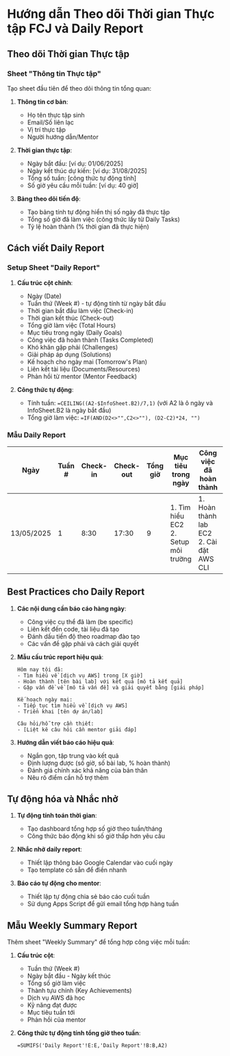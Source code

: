# Hướng dẫn Theo dõi Thời gian Thực tập FCJ và Daily Report

## Theo dõi Thời gian Thực tập

### Sheet "Thông tin Thực tập"

Tạo sheet đầu tiên để theo dõi thông tin tổng quan:

1. **Thông tin cơ bản**:
   - Họ tên thực tập sinh
   - Email/Số liên lạc
   - Vị trí thực tập
   - Người hướng dẫn/Mentor

2. **Thời gian thực tập**:
   - Ngày bắt đầu: [ví dụ: 01/06/2025]
   - Ngày kết thúc dự kiến: [ví dụ: 31/08/2025]
   - Tổng số tuần: [công thức tự động tính]
   - Số giờ yêu cầu mỗi tuần: [ví dụ: 40 giờ]

3. **Bảng theo dõi tiến độ**:
   - Tạo bảng tính tự động hiển thị số ngày đã thực tập
   - Tổng số giờ đã làm việc (công thức lấy từ Daily Tasks)
   - Tỷ lệ hoàn thành (% thời gian đã thực hiện)

## Cách viết Daily Report

### Setup Sheet "Daily Report"

1. **Cấu trúc cột chính**:
   - Ngày (Date)
   - Tuần thứ (Week #) - tự động tính từ ngày bắt đầu
   - Thời gian bắt đầu làm việc (Check-in)
   - Thời gian kết thúc (Check-out)
   - Tổng giờ làm việc (Total Hours)
   - Mục tiêu trong ngày (Daily Goals)
   - Công việc đã hoàn thành (Tasks Completed)
   - Khó khăn gặp phải (Challenges)
   - Giải pháp áp dụng (Solutions)
   - Kế hoạch cho ngày mai (Tomorrow's Plan)
   - Liên kết tài liệu (Documents/Resources)
   - Phản hồi từ mentor (Mentor Feedback)

2. **Công thức tự động**:
   - Tính tuần: `=CEILING((A2-$InfoSheet.B2)/7,1)` (với A2 là ô ngày và InfoSheet.B2 là ngày bắt đầu)
   - Tổng giờ làm việc: `=IF(AND(D2<>"",C2<>""), (D2-C2)*24, "")`

### Mẫu Daily Report

| Ngày | Tuần # | Check-in | Check-out | Tổng giờ | Mục tiêu trong ngày | Công việc đã hoàn thành | Khó khăn | Giải pháp | Kế hoạch ngày mai |
|------|-------|----------|-----------|----------|---------------------|-------------------------|----------|-----------|-------------------|
| 13/05/2025 | 1 | 8:30 | 17:30 | 9 | 1. Tìm hiểu EC2<br>2. Setup môi trường | 1. Hoàn thành lab EC2<br>2. Cài đặt AWS CLI | Gặp lỗi khi kết nối SSH đến instance | Sửa security group rules | 1. Tìm hiểu S3<br>2. Làm lab về S3 |

## Best Practices cho Daily Report

1. **Các nội dung cần báo cáo hàng ngày**:
   - Công việc cụ thể đã làm (be specific)
   - Liên kết đến code, tài liệu đã tạo
   - Đánh dấu tiến độ theo roadmap đào tạo
   - Các vấn đề gặp phải và cách giải quyết

2. **Mẫu cấu trúc report hiệu quả**:
   ```
   Hôm nay tôi đã:
   - Tìm hiểu về [dịch vụ AWS] trong [X giờ]
   - Hoàn thành [tên bài lab] với kết quả [mô tả kết quả]
   - Gặp vấn đề về [mô tả vấn đề] và giải quyết bằng [giải pháp]
   
   Kế hoạch ngày mai:
   - Tiếp tục tìm hiểu về [dịch vụ AWS]
   - Triển khai [tên dự án/lab]
   
   Câu hỏi/hỗ trợ cần thiết:
   - [Liệt kê câu hỏi cần mentor giải đáp]
   ```

3. **Hướng dẫn viết báo cáo hiệu quả**:
   - Ngắn gọn, tập trung vào kết quả
   - Định lượng được (số giờ, số bài lab, % hoàn thành)
   - Đánh giá chính xác khả năng của bản thân
   - Nêu rõ điểm cần hỗ trợ thêm

## Tự động hóa và Nhắc nhở

1. **Tự động tính toán thời gian**:
   - Tạo dashboard tổng hợp số giờ theo tuần/tháng
   - Công thức báo động khi số giờ thấp hơn yêu cầu

2. **Nhắc nhở daily report**:
   - Thiết lập thông báo Google Calendar vào cuối ngày
   - Tạo template có sẵn để điền nhanh

3. **Báo cáo tự động cho mentor**:
   - Thiết lập tự động chia sẻ báo cáo cuối tuần
   - Sử dụng Apps Script để gửi email tổng hợp hàng tuần

## Mẫu Weekly Summary Report

Thêm sheet "Weekly Summary" để tổng hợp công việc mỗi tuần:

1. **Cấu trúc cột**:
   - Tuần thứ (Week #)
   - Ngày bắt đầu - Ngày kết thúc
   - Tổng số giờ làm việc
   - Thành tựu chính (Key Achievements)
   - Dịch vụ AWS đã học
   - Kỹ năng đạt được
   - Mục tiêu tuần tới
   - Phản hồi của mentor

2. **Công thức tự động tính tổng giờ theo tuần**:
   ```
   =SUMIFS('Daily Report'!E:E,'Daily Report'!B:B,A2)
   ```
